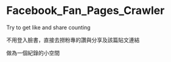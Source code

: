 # Facebook_Fan_Pages_Crawler
Try to get like and share counting

不用登入臉書，直接去撈粉專的讚與分享及該篇貼文連結


做為一個紀錄的小空間
